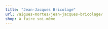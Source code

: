 ```yaml
---
title: "Jean-Jacques Bricolage"
url: /aigues-mortes/jean-jacques-bricolage/
shop: à faire soi-même
---
```

